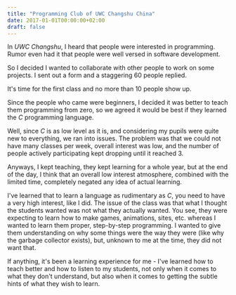 ```yaml
---
title: "Programming Club of UWC Changshu China"
date: 2017-01-01T00:00:00+02:00
draft: false
---
```


In _UWC Changshu_, I heard that people were interested in programming. Rumor
even had it that people were well versed in software development.

So I decided I wanted to collaborate with other people to work on some
projects. I sent out a form and a staggering 60 people replied.

It's time for the first class and no more than 10 people show up.

Since the people who came were beginners, I decided it was better to teach them
programming from zero, so we agreed it would be best if they learned the _C_
programming language.

Well, since _C_ is as low level as it is, and considering my pupils were quite
new to everything, we ran into issues. The problem was that we could not have
many classes per week, overall interest was low, and the number of people
actively participating kept dropping until it reached 3.

Anyways, I kept teaching, they kept learning for a whole year, but at the end
of the day, I think that an overall low interest atmosphere, combined with the
limited time, completely negated any idea of actual learning.

I've learned that to learn a language as rudimentary as _C_, you need to have a
very high interest, like I did. The issue of the class was that what I thought
the students wanted was not what they actually wanted. You see, they were
expecting to learn how to make games, animations, sites, etc. whereas I wanted
to learn them proper, step-by-step programming. I wanted to give them
understanding on why some things were the way they were (like why the garbage
collector exists), but, unknown to me at the time, they did not want that.

If anything, it's been a learning experience for me - I've learned how to teach
better and how to listen to my students, not only when it comes to what they
don't understand, but also when it comes to getting the subtle hints of what
they wish to learn.
